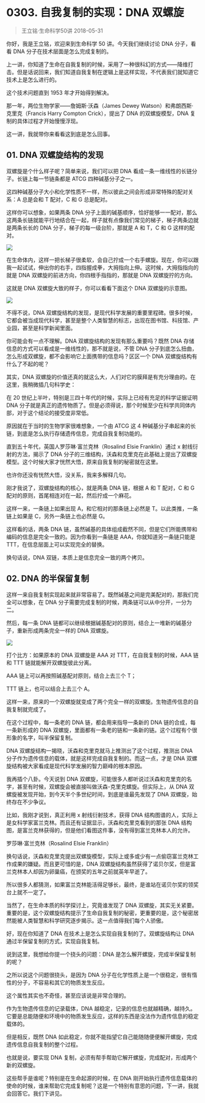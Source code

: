# 0303. 自我复制的实现：DNA 双螺旋
> 王立铭·生命科学50讲
2018-05-31

你好，我是王立铭，欢迎来到生命科学 50 讲。今天我们继续讨论 DNA 分子，看看 DNA 分子在技术层面是怎么完成复制的。

上一讲，你知道了生命在自我复制的时候，采用了一种很科幻的方式——降维打击。但是话说回来，我们知道自我复制在逻辑上是这样实现，不代表我们就知道它技术上是怎么进行的。

这个技术问题直到 1953 年才开始得到解决。

那一年，两位生物学家——詹姆斯·沃森（James Dewey Watson）和弗朗西斯·克里克（Francis Harry Compton Crick），提出了 DNA 的双螺旋模型，DNA 复制的具体过程才开始慢慢浮现。

这一讲，我就带你来看看这到底是怎么回事。

## 01. DNA 双螺旋结构的发现

双螺旋是个什么样子呢？简单来说，我们可以把 DNA 看成一条一维线性的长链分子。长链上每一节链条都是 ATCG 四种碱基分子之一。

这四种碱基分子大小和化学性质不一样，所以彼此之间会形成非常特殊的配对关系：A 总是会和 T 配对，C 和 G 总是配对。

这样你可以想象，如果两条 DNA 分子上面的碱基顺序，恰好能够一一配对，那么这两条长链就能平行地结合在一起，样子就有点像我们常见的梯子，梯子两条边就是两条长长的 DNA 分子，梯子的每一级台阶，那就是 A 和 T，C 和 G 这样的配对。

![](https://raw.githubusercontent.com/dalong0514/selfstudy/master/图片链接/生命科学/2018022.jpg)

在生命体内，这样一把长梯子很柔软，会自己拧成一个右手螺旋。现在，你可以跟我一起试试，伸出你的右手，四指握成拳，大拇指向上伸。这时候，大拇指指向的就是 DNA 双螺旋的前进方向，你四根手指指的，那就是 DNA 双螺旋拧的方向。

这就是 DNA 双螺旋大致的样子，你可以看看下面这个 DNA 双螺旋的示意图。

![](https://raw.githubusercontent.com/dalong0514/selfstudy/master/图片链接/生命科学/2018029.jpg)

不得不说，DNA 双螺旋结构的发现，是现代科学发展的重要里程碑。很多时候，它都会被当成现代科学，甚至是整个人类智慧的标志，出现在图书馆、科技馆、产业园，甚至是科学新闻里面。

你可能会有一点不理解。DNA 双螺旋结构的发现有那么重要吗？既然 DNA 存储信息的方式可以看成是一维线性的，那不就是说，不管 DNA 分子到底怎么扭曲，怎么形成双螺旋，都不会影响它上面携带的信息吗？区区一个 DNA 双螺旋结构有什么了不起的呢？

其实，DNA 双螺旋的价值还真的就这么大，人们对它的膜拜是有充分理由的。在这里，我稍微插几句科学史：

在 20 世纪上半叶，特别是三四十年代的时候，实际上已经有充足的科学证据证明 DNA 分子就是真正的遗传物质了。但是必须得说，那个时候至少在科学共同体内部，对于这个结论的接受度非常低。

原因就在于当时的生物学家很难想象，一个由 ATCG 这 4 种碱基分子串起来的长链，到底是怎么执行存储遗传信息，完成自我复制功能的。

直到五十年代，英国人罗莎琳·富兰克林（Rosalind Elsie Franklin）通过 x 射线衍射的方法，揭示了 DNA 分子的三维结构，沃森和克里克在此基础上提出了双螺旋模型。这个时候大家才恍然大悟，原来自我复制的秘密就在这里。

也许你还没有恍然大悟，没关系，我来多解释几句。

刚才我说了，双螺旋结构的核心，就是两条 DNA 链，根据 A 和 T 配对，C 和 G 配对的原则，首尾相连对在一起，然后拧成一个麻花。

这样一来，一条链上如果出现 A，和它相对的那条链上必然是 T。以此类推，一条链上如果是 C，另外一条链上也必然是 G。

这样看的话，两条 DNA 链，虽然碱基的具体组成截然不同，但是它们所能携带和编码的信息是完全一致的。因为你看到一条链是 AAA，你就知道另一条链只能是 TTT，在信息层面上可以实现完全的替换。

换句话说，DNA 双链，本质上是信息完全一致的两个拷贝。

## 02. DNA 的半保留复制

这样一来自我复制实现起来就非常容易了。既然碱基之间是完美配对的，那我们完全可以想象，在 DNA 分子需要完成复制的时候，两条链可以从中分开，一分为二。

然后，每一条 DNA 链都可以继续根据碱基配对的原则，结合上一堆新的碱基分子，重新形成两条完全一样的 DNA 双螺旋。

![](https://raw.githubusercontent.com/dalong0514/selfstudy/master/图片链接/生命科学/2018030.jpg)

打个比方：如果原本的 DNA 双螺旋是 AAA 对 TTT，在自我复制的时候，AAA 链和 TTT 链就能解开双螺旋彼此分离。

AAA 链上可以再按照碱基配对原则，结合上去三个 T；

TTT 链上，也可以结合上去三个 A。

这样一来，原来的一个双螺旋就变成了两个完全一样的双螺旋。生物遗传信息的自我复制就完成了。

在这个过程中，每一条老的 DNA 链，都会用来指导一条新的 DNA 链的合成，每一条新形成的 DNA 双螺旋，里面都有一条老的链和一条新的链。这个过程有个很形象的名字，叫半保留复制。

DNA 双螺旋结构一揭晓，沃森和克里克就马上推测出了这个过程，推测出 DNA 分子作为遗传信息的载体，就是这样完成自我复制的。而这一点，才是 DNA 双螺旋结构被大家看成是现代科学发展的智力巅峰的根本原因。

我再插个八卦。今天说到 DNA 双螺旋，可能很多人都听说过沃森和克里克的名字，甚至有时候，双螺旋会被直接叫做沃森-克里克螺旋。但实际上，从 DNA 双螺旋被发现开始，到今天半个多世纪时间，到底是谁最先发现了 DNA 双螺旋，始终存在不少争议。

比如，我刚才说到，真正利用 x 射线衍射技术，获得 DNA 结构图谱的人，实际上是女科学家富兰克林。而且还有证据显示，沃森和克里克看到的那张 DNA 结构图，是富兰克林获得的，但是他们看图这件事，没有得到富兰克林本人的允许。

罗莎琳·富兰克林（Rosalind Elsie Franklin）

换句话说，沃森和克里克提出双螺旋模型，实际上或多或少有一点偷窃富兰克林工作成果的嫌疑。而且更可惜的是，DNA 双螺旋结构虽然获得了诺贝尔奖，但是富兰克林本人却因为卵巢癌，在颁奖的五年之前就英年早逝了。

所以很多人都猜测，如果富兰克林能活得足够长，最终，是谁站在诺贝尔奖的领奖台上就不一定了。

当然了，在生命本质的科学探讨上，究竟谁发现了 DNA 双螺旋，其实无关紧要。重要的是，这个双螺旋结构提示了生命自我复制的秘密，更重要的是，这个秘密居然能被人类智慧和科学研究逐步揭示。这一点值得我们每个人骄傲。

好，现在你知道了 DNA 在技术上是怎么实现自我复制的了。双螺旋结构让 DNA 通过半保留复制的方式，实现自我复制。

说到这里，我想给你提一个挠头的问题：DNA 是怎么解开螺旋，完成半保留复制的呢？

之所以说这个问题很挠头，是因为 DNA 分子在化学性质上是一个很稳定，很有惰性的分子，不容易和其它的物质发生反应。

这个属性其实也不奇怪，甚至应该说是非常合理的。

作为生物遗传信息的记录载体，DNA 越稳定，记录的信息也就越精确，越持久。它要是总能随便和环境中的物质发生反应，这样的东西是没法作为遗传信息的稳定载体的。

但是相反，既然 DNA 如此稳定，你就不能指望它自己能随随便便解开螺旋，完成遗传信息自我复制的整个过程。

也就是说，要实现 DNA 复制，必须有帮手帮助它解开螺旋，完成配对，形成两个新的双螺旋。

这些帮手是谁呢？特别是在生命起源的时候，在 DNA 刚开始执行遗传信息载体的使命的时候，谁来帮助它完成复制呢？这是一个特别有意思的问题，下一讲，我就会回答它。我们下讲见。




